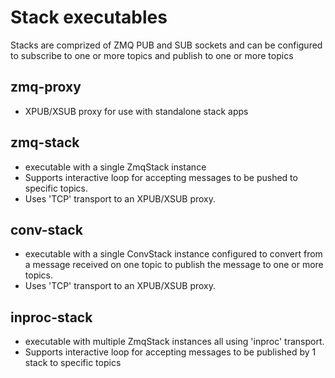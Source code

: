 # Stack executables

Stacks are comprized of ZMQ PUB and SUB sockets and can be configured to subscribe to one or more topics and publish to one or more topics

## zmq-proxy 
- XPUB/XSUB proxy for use with standalone stack apps

## zmq-stack 
- executable with a single ZmqStack instance
- Supports interactive loop for accepting messages to be pushed to specific topics.  
- Uses 'TCP' transport to an XPUB/XSUB proxy.

## conv-stack 
- executable with a single ConvStack instance configured to convert from a message received on one topic to publish the message to one or more topics. 
- Uses 'TCP' transport to an XPUB/XSUB proxy.

## inproc-stack 
- executable with multiple ZmqStack instances all using 'inproc' transport.  
- Supports interactive loop for accepting messages to be published by 1 stack to specific topics

